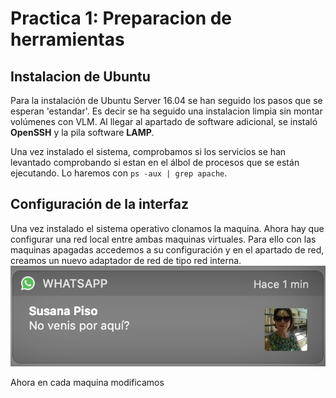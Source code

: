 # Practica 1: Preparacion de herramientas
## Instalacion de Ubuntu
Para la instalación de Ubuntu Server 16.04 se han seguido los pasos que se esperan 'estandar'. Es decir se ha seguido una instalacion limpia sin montar volúmenes con VLM. Al llegar al apartado de software adicional, se instaló **OpenSSH** y la pila software **LAMP**.

Una vez instalado el sistema, comprobamos si los servicios se han levantado comprobando si estan en el álbol de procesos que se están ejecutando. Lo haremos con ```ps -aux | grep apache```.

## Configuración de la interfaz
Una vez instalado el sistema operativo clonamos la maquina. Ahora hay que configurar una red local entre ambas maquinas virtuales. Para ello con las maquinas apagadas accedemos a su configuración y en el apartado de red, creamos un nuevo adaptador de red de tipo red interna.
![img](https://github.com/MenaBarrera/SWAP/blob/master/Practica1/red.png)

 Ahora en cada maquina modificamos
 